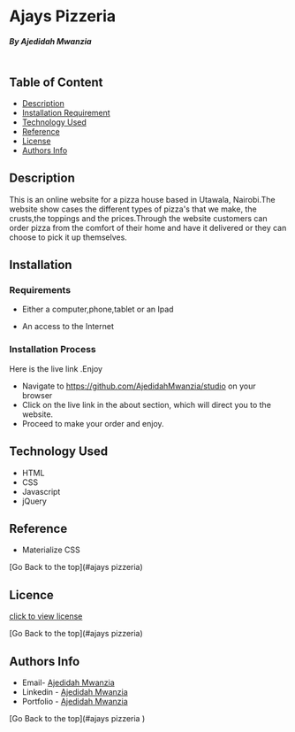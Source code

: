 # Ajays Pizzeria


##### By Ajedidah Mwanzia 


<img src="">


## Table of Content

+ [Description](#description)
+ [Installation Requirement](#Installation)
+ [Technology Used](#technology-used)
+ [Reference](#reference)
+ [License](#license)
+ [Authors Info](#author-Info)

## Description
<p>This is an online website for a pizza house based in Utawala, Nairobi.The website show cases the different types of pizza's that we make, the crusts,the toppings and the prices.Through the website customers can order pizza from the comfort of their home and have it delivered or they can choose to pick it up themselves. </p> 


## Installation

### Requirements

* Either a computer,phone,tablet or an Ipad

* An access to the Internet

### Installation Process
Here is the live link .Enjoy
* Navigate to https://github.com/AjedidahMwanzia/studio on your browser
* Click on the live link in the about section, which will direct you to the website.
* Proceed to make your order and enjoy.

## Technology Used
* HTML 
* CSS 
* Javascript
* jQuery

## Reference
* Materialize CSS

[Go Back to the top](#ajays pizzeria)

## Licence

[click to view license](LICENSE)

[Go Back to the top](#ajays pizzeria)

## Authors Info

-   Email- [Ajedidah Mwanzia](mailto:ajedidah.mwanzia@student.moringaschool.com)
-   Linkedin - [Ajedidah Mwanzia](https://www.linkedin.com/in/ajedidah-mwanzia/)
-   Portfolio - [Ajedidah Mwanzia](https://ajedidahmwanzia.github.io/portfolio/)


[Go Back to the top](#ajays pizzeria )